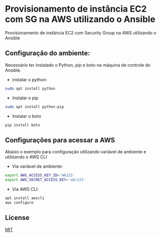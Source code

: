 # Provisionamento de instância EC2 com SG na AWS utilizando o Ansible

Provisionamento de instância EC2 com Security Group na AWS utilizando o Ansible

## Configuração do ambiente:

Necessário ter instalado o Python, pip e boto na máquina de controle do Ansible.

- instalar o python:

```bash
sudo apt install python
```
- Instalar o pip
```bash
sudo apt install python-pip
```
- Instalar o boto
```bash
pip install boto
```

 
## Configurações para acessar a AWS

Abaixo o exemplo para configuração utilizando variável de ambiente e utilizando o AWS CLI

- Via variável de ambiente:

```bash
export AWS_ACCESS_KEY_ID='AK123'
export AWS_SECRET_ACCESS_KEY='abc123'
```

- Via AWS CLI:

```bash
apt install awscli
aws configure
```


## License
[MIT](https://choosealicense.com/licenses/mit/)